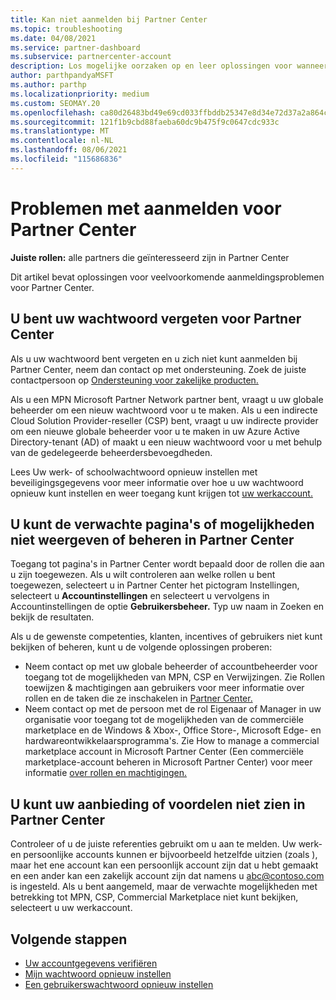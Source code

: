```yaml
---
title: Kan niet aanmelden bij Partner Center
ms.topic: troubleshooting
ms.date: 04/08/2021
ms.service: partner-dashboard
ms.subservice: partnercenter-account
description: Los mogelijke oorzaken op en leer oplossingen voor wanneer u zich niet kunt aanmelden bij Partner Center - meer informatie over het opnieuw instellen van wachtwoorden, het controleren van rollen en het controleren van referenties.
author: parthpandyaMSFT
ms.author: parthp
ms.localizationpriority: medium
ms.custom: SEOMAY.20
ms.openlocfilehash: ca80d26483bd49e69cd033ffbddb25347e8d34e72d37a2a864c65b64b0a932e1
ms.sourcegitcommit: 121f1b9cbd88faeba60dc9b475f9c0647cdc933c
ms.translationtype: MT
ms.contentlocale: nl-NL
ms.lasthandoff: 08/06/2021
ms.locfileid: "115686836"
---
```

# <a name="troubleshoot-sign-in-issues-for-partner-center"></a>Problemen met aanmelden voor Partner Center

**Juiste rollen:** alle partners die geïnteresseerd zijn in Partner Center

Dit artikel bevat oplossingen voor veelvoorkomende aanmeldingsproblemen voor Partner Center.

## <a name="youve-forgotten-your-password-for-partner-center"></a>U bent uw wachtwoord vergeten voor Partner Center

Als u uw wachtwoord bent vergeten en u zich niet kunt aanmelden bij Partner Center, neem dan contact op met ondersteuning. Zoek de juiste contactpersoon op [Ondersteuning voor zakelijke producten.](/microsoft-365/admin/contact-support-for-business-products)

Als u een MPN Microsoft Partner Network partner bent, vraagt u uw globale beheerder om een nieuw wachtwoord voor u te maken. Als u een indirecte Cloud Solution Provider-reseller (CSP) bent, vraagt u uw indirecte provider om een nieuwe globale beheerder voor u te maken in uw Azure Active Directory-tenant (AD) of maakt u een nieuw wachtwoord voor u met behulp van de gedelegeerde beheerdersbevoegdheden.

Lees Uw werk- of schoolwachtwoord opnieuw instellen met beveiligingsgegevens voor meer informatie over hoe u uw wachtwoord opnieuw kunt instellen en weer toegang kunt krijgen tot [uw werkaccount.](/azure/active-directory/user-help/active-directory-passwords-update-your-own-password#how-to-change-your-password)

## <a name="you-cant-view-or-manage-the-expected-pages-or-capabilities-in-partner-center"></a>U kunt de verwachte pagina's of mogelijkheden niet weergeven of beheren in Partner Center

Toegang tot pagina's in Partner Center wordt bepaald door de rollen die aan u zijn toegewezen. Als u wilt controleren aan welke rollen u bent toegewezen, selecteert u in Partner Center het pictogram Instellingen, selecteert u **Accountinstellingen** en selecteert u vervolgens in Accountinstellingen de optie **Gebruikersbeheer.** Typ uw naam in Zoeken en bekijk de resultaten.

Als u de gewenste competenties, klanten, incentives of gebruikers niet kunt bekijken of beheren, kunt u de volgende oplossingen proberen:

- Neem contact op met uw globale beheerder of accountbeheerder voor toegang tot de mogelijkheden van MPN, CSP en Verwijzingen. Zie Rollen toewijzen & machtigingen aan gebruikers voor meer informatie over rollen en de taken die ze inschakelen in [Partner Center.](permissions-overview.md)
- Neem contact op met de persoon met de rol Eigenaar of Manager in uw organisatie voor toegang tot de mogelijkheden van de commerciële marketplace en de Windows & Xbox-, Office Store-, Microsoft Edge- en hardwareontwikkelaarsprogramma's. Zie How to manage a commercial marketplace account in Microsoft Partner Center (Een commerciële marketplace-account beheren in Microsoft Partner Center) voor meer informatie [over rollen en machtigingen.](/azure/marketplace/partner-center-portal/manage-account#define-user-roles-and-permissions)

## <a name="you-cant-see-your-offer-or-benefits-in-partner-center"></a>U kunt uw aanbieding of voordelen niet zien in Partner Center

Controleer of u de juiste referenties gebruikt om u aan te melden. Uw werk- en persoonlijke accounts kunnen er bijvoorbeeld hetzelfde uitzien (zoals ), maar het ene account kan een persoonlijk account zijn dat u hebt gemaakt en een ander kan een zakelijk account zijn dat namens u abc@contoso.com is ingesteld. Als u bent aangemeld, maar de verwachte mogelijkheden met betrekking tot MPN, CSP, Commercial Marketplace niet kunt bekijken, selecteert u uw werkaccount.

## <a name="next-steps"></a>Volgende stappen

- [Uw accountgegevens verifiëren](verification-responses.md)
- [Mijn wachtwoord opnieuw instellen](reset-my-pasword.md)
- [Een gebruikerswachtwoord opnieuw instellen](reset-a-user-password.md)